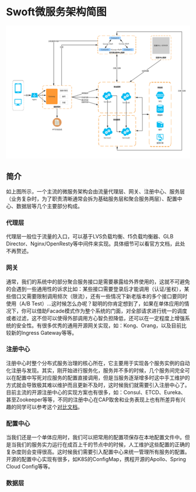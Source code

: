 # Swoft微服务架构简图
![swoft-architecture](swoft-architecture.png)

## 简介
如上图所示，一个主流的微服务架构会由流量代理层、网关、注册中心、服务层（业务复杂时，为了职责清晰通常会拆为基础服务层和聚合服务两层）、配置中心、数据层等几个主要部分构成。

### 代理层
代理层一般位于流量的入口，可以基于LVS负载均衡、f5负载均衡器、GLB Director、Nginx/OpenResty等中间件来实现。具体细节可以看官方文档，此处不再赘述。

### 网关
通常，我们的系统中的部分聚合服务接口是需要暴露给外界使用的，这就不可避免的会遇到一些通用性的诉求比如：某些接口需要登录后才能调用（认证/鉴权），某些借口又需要限制调用频次（限流），还有一些情况下新老版本的多个接口要同时使用（A/B Test）...这时候怎么办呢？聪明的你肯定想到了，如果在单体应用的情况下，你可以借助Facade模式作为整个系统的门面，对全部请求进行统一的调度或者过滤，这不但可以使得外部调用方心智负担降低，还可以在一定程度上增强系统的安全性。有很多优秀的通用开源网关实现，如：Kong、Orang，以及目前比较新的Ingress Gateway等等。

### 注册中心
注册中心时整个分布式服务治理的核心所在，它主要用于实现各个服务实例的自动化注册与发现。其实，刚开始进行服务化，服务并不多的时候，几个服务间完全可以在配置中写死对应服务的配置直接调用，但是当服务逐渐增多时这中手工维护的方式就会导致极其难以维护而且更新不及时，这时候我们就需要引入注册中心了。目前主流的开源注册中心的实现方案也有很多，如：Consul、ETCD、Eureka、甚至Zookeeper等等，不同的注册中心在CAP取舍和业务表现上也有所差异有兴趣的同学可以参考这个[对比文档](https://luyiisme.github.io/2017/04/22/spring-cloud-service-discovery-products/)。

### 配置中心
当我们还是一个单体应用时，我们可以把常用的配置项保存在本地配置文件中。但是当我们的服务实力运行在成百上千的节点中的时候，人工维护这些配置的正确的复杂度则会变得很高。这时候我们需要引入配置中心来统一管理所有服务的配置。开源的配置中心实现有很多，如K8S的ConfigMap，携程开源的Apollo、Spring Cloud Config等等。

### 数据层
